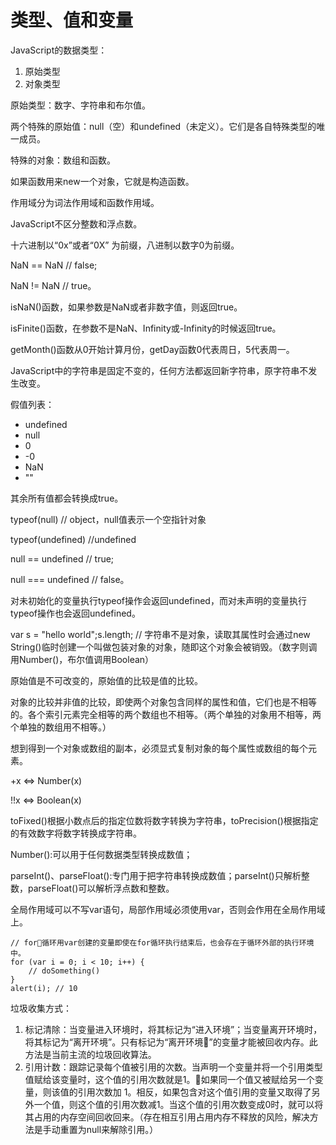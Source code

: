 # 类型、值和变量
JavaScript的数据类型：
1. 原始类型
2. 对象类型

原始类型：数字、字符串和布尔值。

两个特殊的原始值：null（空）和undefined（未定义）。它们是各自特殊类型的唯一成员。

特殊的对象：数组和函数。

如果函数用来new一个对象，它就是构造函数。

作用域分为词法作用域和函数作用域。

JavaScript不区分整数和浮点数。

十六进制以“0x”或者“0X” 为前缀，八进制以数字0为前缀。

NaN == NaN // false;

NaN != NaN // true。

isNaN()函数，如果参数是NaN或者非数字值，则返回true。

isFinite()函数，在参数不是NaN、Infinity或-Infinity的时候返回true。

getMonth()函数从0开始计算月份，getDay函数0代表周日，5代表周一。

JavaScript中的字符串是固定不变的，任何方法都返回新字符串，原字符串不发生改变。

假值列表：
- undefined
- null
- 0
- -0
- NaN
- ""

其余所有值都会转换成true。

typeof(null) // object，null值表示一个空指针对象

typeof(undefined) //undefined

null == undefined // true;

null === undefined // false。

对未初始化的变量执行typeof操作会返回undefined，而对未声明的变量执行typeof操作也会返回undefined。

var s = "hello world";s.length; // 字符串不是对象，读取其属性时会通过new String()临时创建一个叫做包装对象的对象，随即这个对象会被销毁。（数字则调用Number()，布尔值调用Boolean）

原始值是不可改变的，原始值的比较是值的比较。

对象的比较并非值的比较，即使两个对象包含同样的属性和值，它们也是不相等的。各个索引元素完全相等的两个数组也不相等。（两个单独的对象用不相等，两个单独的数组用不相等。）

想到得到一个对象或数组的副本，必须显式复制对象的每个属性或数组的每个元素。

+x <=> Number(x)

!!x <=> Boolean(x)

toFixed()根据小数点后的指定位数将数字转换为字符串，toPrecision()根据指定的有效数字将数字转换成字符串。

Number():可以用于任何数据类型转换成数值；

parseInt()、parseFloat():专门用于把字符串转换成数值；parseInt()只解析整数，parseFloat()可以解析浮点数和整数。

全局作用域可以不写var语句，局部作用域必须使用var，否则会作用在全局作用域上。

```
// for循环用var创建的变量即使在for循环执行结束后，也会存在于循环外部的执行环境中。
for (var i = 0; i < 10; i++) {
    // doSomething()
}
alert(i); // 10
```

垃圾收集方式：
1. 标记清除：当变量进入环境时，将其标记为“进入环境”；当变量离开环境时，将其标记为“离开环境”。只有标记为“离开环境”的变量才能被回收内存。此方法是当前主流的垃圾回收算法。
2. 引用计数：跟踪记录每个值被引用的次数。当声明一个变量并将一个引用类型值赋给该变量时，这个值的引用次数就是1。如果同一个值又被赋给另一个变量，则该值的引用次数加 1。相反，如果包含对这个值引用的变量又取得了另外一个值，则这个值的引用次数减1。当这个值的引用次数变成0时，就可以将其占用的内存空间回收回来。（存在相互引用占用内存不释放的风险，解决方法是手动重置为null来解除引用。）
